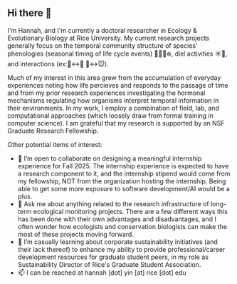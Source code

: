 ## Hi there 👋

I'm Hannah, and I'm currently a doctoral researcher in Ecology & Evolutionary Biology at Rice University. My current research projects generally focus on the temporal community structure of species' phenologies (seasonal timing of life cycle events) 🌸🪺🍂❄️, diel activities ☀️🌙, and interactions (ex:🪻↔🐝 🦉↔🐭). 

Much of my interest in this area grew from the accumulation of everyday experiences noting how life percieves and responds to the passage of time and from my prior research experiences investigating the hormonal mechanisms regulating how organisms interpret temporal information in their environments. In my work, I employ a combination of field, lab, and computational approaches (which loosely draw from formal training in computer science). I am grateful that my research is supported by an NSF Graduate Research Fellowship.


Other potential items of interest:
- 👯 I’m open to collaborate on designing a meaningful internship experience for Fall 2025. The internship experience is expected to have a research component to it, and the internship stipend would come from my fellowship, NOT from the organization hosting the internship. Being able to get some more exposure to software development/AI would be a plus.
- 💬 Ask me about anything related to the research infrastructure of long-term ecological monitoring projects. There are a few different ways this has been done with their own advantages and disadvantages, and I often wonder how ecologists and conservation biologists can make the most of these projects moving forward.
- 🌱 I’m casually learning about corporate sustainability initiatives (and their lack thereof) to enhance my ability to provide professional/career development resources for graduate student peers, in my role as Sustainability Director of Rice's Graduate Student Association.
- 📫 I can be reached at hannah \[dot\] yin \[at\] rice \[dot\] edu
